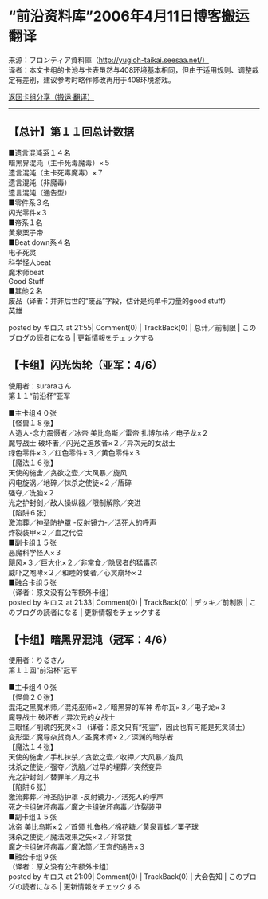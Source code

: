 # “前沿资料库”2006年4月11日博客搬运翻译
来源：フロンティア資料庫（http://yugioh-taikai.seesaa.net/）  
译者：本文卡组的卡池与卡表虽然与408环境基本相同，但由于适用规则、调整裁定有差别，建议参考时略作修改再用于408环境游戏。  

[返回卡组分享（搬运·翻译）](../Deck_Transport.html)  

---

## 【总计】第１１回总计数据
■遗言混沌系１４名  
暗黑界混沌（主卡死毒魔毒）×５  
遗言混沌（主卡死毒魔毒）×７  
遗言混沌（非魔毒）  
遗言混沌（通告型）  
■零件系３名  
闪光零件×３  
■帝系１名  
黄泉栗子帝  
■Beat down系４名  
电子死灵  
科学怪人beat  
魔术师beat  
Good Stuff  
■其他２名  
废品（译者：并非后世的“废品”字段，估计是纯单卡力量的good stuff）  
英雄  

posted by キロス at 21:55| Comment(0) | TrackBack(0) | 总计／前制限 | このブログの読者になる | 更新情報をチェックする  



## 【卡组】闪光齿轮（亚军：4/6）
使用者：suraraさん  
第１１“前沿杯”亚军  

■主卡组４０张  
【怪兽１８张】  
人造人-念力震慑者／冰帝 美比乌斯／雷帝 扎博尔格／电子龙×２  
魔导战士 破坏者／闪光之追放者×２／异次元的女战士  
绿色零件×３／红色零件×３／黄色零件×３  
【魔法１６张】  
天使的施舍／贪欲之壶／大风暴／旋风  
闪电旋涡／地碎／抹杀之使徒×２／盾碎  
强夺／洗脑×２  
光之护封剑／敌人操纵器／限制解除／突进  
【陷阱６张】  
激流葬／神圣防护罩 -反射镜力-／活死人的呼声  
炸裂装甲×２／血之代偿  
■副卡组１５张  
恶魔科学怪人×３  
飓风×３／巨大化×２／非常食／隐居者的猛毒药  
威吓之咆哮×２／和睦的使者／心灵崩坏×２  
■融合卡组５张  
（译者：原文没有公布额外卡组）  
posted by キロス at 21:33| Comment(0) | TrackBack(0) | デッキ／前制限 | このブログの読者になる | 更新情報をチェックする  



## 【卡组】暗黑界混沌（冠军：4/6）
使用者：りるさん  
第１１回“前沿杯”冠军  

■主卡组４０张  
【怪兽２０张】  
混沌之黑魔术师／混沌巫师×２／暗黑界的军神 希尔瓦×３／电子龙×３  
魔导战士 破坏者／异次元的女战士  
三眼怪／削魂的死灵×３（译者：原文只有“死霊”，因此也有可能是死灵骑士）  
变形壶／魔导杂货商人／圣魔术师×２／深渊的暗杀者  
【魔法１４张】  
天使的施舍／手札抹杀／贪欲之壶／收押／大风暴／旋风  
抹杀之使徒／强夺／洗脑／过早的埋葬／突然变异  
光之护封剑／替罪羊／月之书  
【陷阱６张】  
激流葬葬／神圣防护罩 -反射镜力-／活死人的呼声  
死之卡组破坏病毒／魔之卡组破坏病毒／炸裂装甲  
■副卡组１５张  
冰帝 美比乌斯×２／首领 扎鲁格／棉花糖／黄泉青蛙／栗子球  
抹杀之使徒／魔法效果之矢×２／非常食  
魔之卡组破坏病毒／魔法筒／王宫的通告×３  
■融合卡组９张  
（译者：原文没有公布额外卡组）  
posted by キロス at 21:09| Comment(0) | TrackBack(0) | 大会告知 | このブログの読者になる | 更新情報をチェックする
